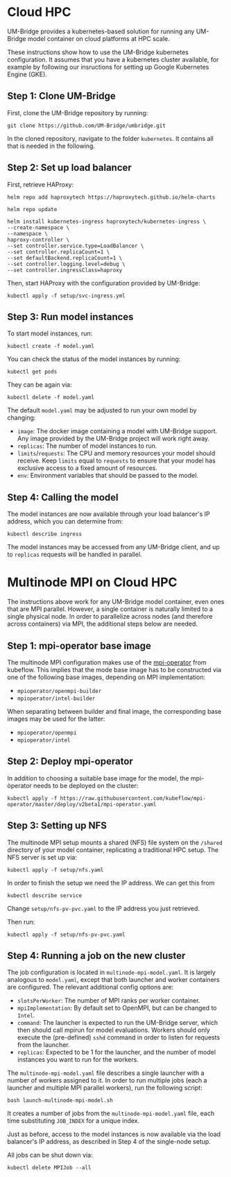 # Cloud HPC

UM-Bridge provides a kubernetes-based solution for running any UM-Bridge model container on cloud platforms at HPC scale.

These instructions show how to use the UM-Bridge kubernetes configuration. It assumes that you have a kubernetes cluster available, for example by following our insructions for setting up Google Kubernetes Engine (GKE).

## Step 1: Clone UM-Bridge

First, clone the UM-Bridge repository by running:

```
git clone https://github.com/UM-Bridge/umbridge.git
```

In the cloned repository, navigate to the folder `kubernetes`. It contains all that is needed in the following.

## Step 2: Set up load balancer

First, retrieve HAProxy:

```
helm repo add haproxytech https://haproxytech.github.io/helm-charts
```

```
helm repo update
```

```
helm install kubernetes-ingress haproxytech/kubernetes-ingress \
--create-namespace \
--namespace \
haproxy-controller \
--set controller.service.type=LoadBalancer \
--set controller.replicaCount=1 \
--set defaultBackend.replicaCount=1 \
--set controller.logging.level=debug \
--set controller.ingressClass=haproxy
```

Then, start HAProxy with the configuration provided by UM-Bridge:

```
kubectl apply -f setup/svc-ingress.yml
```

## Step 3: Run model instances

To start model instances, run:

```
kubectl create -f model.yaml
```

You can check the status of the model instances by running:

```
kubectl get pods
```


They can be again via:

```
kubectl delete -f model.yaml
```

The default `model.yaml` may be adjusted to run your own model by changing:
- `image`: The docker image containing a model with UM-Bridge support. Any image provided by the UM-Bridge project will work right away.
- `replicas`: The number of model instances to run.
- `limits`/`requests`: The CPU and memory resources your model should receive. Keep `limits` equal to `requests` to ensure that your model has exclusive access to a fixed amount of resources.
- `env`: Environment variables that should be passed to the model.

## Step 4: Calling the model

The model instances are now available through your load balancer's IP address, which you can determine from:

```
kubectl describe ingress
```

The model instances may be accessed from any UM-Bridge client, and up to `replicas` requests will be handled in parallel.

# Multinode MPI on Cloud HPC

The instructions above work for any UM-Bridge model container, even ones that are MPI parallel. However, a single container is naturally limited to a single physical node. In order to parallelize across nodes (and therefore across containers) via MPI, the additional steps below are needed.

## Step 1: mpi-operator base image

The multinode MPI configuration makes use of the [mpi-operator](https://github.com/kubeflow/mpi-operator) from kubeflow. This implies that the mode base image has to be constructed via one of the following base images, depending on MPI implementation:

- `mpioperator/openmpi-builder`
- `mpioperator/intel-builder`

When separating between builder and final image, the corresponding base images may be used for the latter:

- `mpioperator/openmpi`
- `mpioperator/intel`


## Step 2: Deploy mpi-operator

In addition to choosing a suitable base image for the model, the mpi-òperator needs to be deployed on the cluster:

```
kubectl apply -f https://raw.githubusercontent.com/kubeflow/mpi-operator/master/deploy/v2beta1/mpi-operator.yaml
```

## Step 3: Setting up NFS

The multinode MPI setup mounts a shared (NFS) file system on the `/shared` directory of your model container, replicating a traditional HPC setup. The NFS server is set up via:

```
kubectl apply -f setup/nfs.yaml
```

In order to finish the setup we need the IP address. We can get this from

```
kubectl describe service
```

Change `setup/nfs-pv-pvc.yaml` to the IP address you just retrieved.

Then run:

```
kubectl apply -f setup/nfs-pv-pvc.yaml
```

## Step 4: Running a job on the new cluster

The job configuration is located in `multinode-mpi-model.yaml`. It is largely analogous to `model.yaml`, except that both launcher and worker containers are configured. The relevant additional config options are:

- `slotsPerWorker`: The number of MPI ranks per worker container.
- `mpiImplementation`: By default set to OpenMPI, but can be changed to `Intel`.
- `command`: The launcher is expected to run the UM-Bridge server, which then should call mpirun for model evaluations. Workers should only execute the (pre-defined) `sshd` command in order to listen for requests from the launcher.
- `replicas`: Expected to be 1 for the launcher, and the number of model instances you want to run for the workers.

The `multinode-mpi-model.yaml` file describes a single launcher with a number of workers assigned to it. In order to run multiple jobs (each a launcher and multiple MPI parallel workers), run the following script:

``bash launch-multinode-mpi-model.sh``

It creates a number of jobs from the `multinode-mpi-model.yaml` file, each time substituting `JOB_INDEX` for a unique index.

Just as before, access to the model instances is now available via the load balancer's IP address, as described in Step 4 of the single-node setup.

All jobs can be shut down via:

``kubectl delete MPIJob --all``
